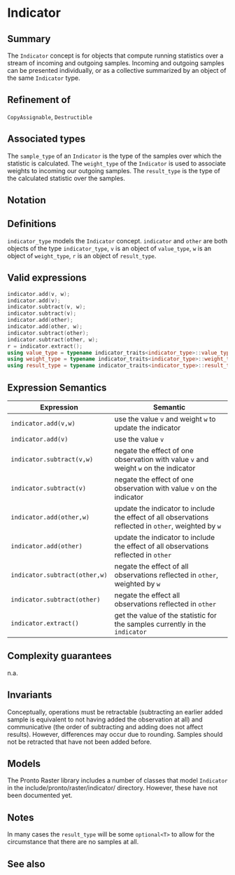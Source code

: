 # Indicator

## Summary
The `Indicator` concept is for objects that compute running statistics over a stream of incoming and outgoing samples. Incoming and outgoing samples can be presented individually, or as a collective summarized by an object of the same `Indicator` type.

## Refinement of
`CopyAssignable`, `Destructible` 

## Associated types
The `sample_type` of an `Indicator` is the type of the samples over which the statistic is calculated. The `weight_type` of the `Indicator` is used to associate weights to incoming our outgoing samples. The `result_type` is the type of the calculated statistic over the samples. 

## Notation

## Definitions
`indicator_type` models the `Indicator` concept. `indicator` and `other` are both objects of the type `indicator_type`, `v` is an object of `value_type`, `w` is an object of `weight_type`, `r` is an object of `result_type`.

## Valid expressions
```cpp
indicator.add(v, w);
indicator.add(v);
indicator.subtract(v, w);
indicator.subtract(v);
indicator.add(other);
indicator.add(other, w);
indicator.subtract(other);
indicator.subtract(other, w);
r = indicator.extract();
using value_type = typename indicator_traits<indicator_type>::value_type;
using weight_type = typename indicator_traits<indicator_type>::weight_type;
using result_type = typename indicator_traits<indicator_type>::result_type;
```

## Expression Semantics

|Expression|Semantic|
|----------|--------|
|`indicator.add(v,w)`|use the value `v` and weight `w` to update the indicator|
|`indicator.add(v)`|use the value `v`|
|`indicator.subtract(v,w)`|negate the effect of one observation with value `v` and weight `w` on the indicator|
|`indicator.subtract(v)`|negate the effect of one observation with value `v` on the indicator|
|`indicator.add(other,w)`|update the indicator to include the effect of all observations reflected in `other`, weighted by `w`|
|`indicator.add(other)`|update the indicator to include the effect of all observations reflected in `other`|
|`indicator.subtract(other,w)`|negate the effect of all observations reflected in `other`, weighted by `w`|
|`indicator.subtract(other)`|negate the effect all observations reflected in `other`|
|`indicator.extract()`|get the value of the statistic for the samples currently in the `indicator`|

## Complexity guarantees
n.a.

## Invariants
Conceptually, operations must be retractable (subtracting an earlier added sample is equivalent to not having added the observation at all) and communicative (the order of subtracting and adding does not affect results). However, differences may occur due to rounding. Samples should not be retracted that have not been added before.

## Models
The Pronto Raster library includes a number of classes that model `Indicator` in the include/pronto/raster/indicator/ directory. However, these have not been documented yet. 
 
## Notes
In many cases the `result_type` will be some `optional<T>` to allow for the circumstance that there are no samples at all.
 
## See also
